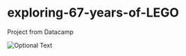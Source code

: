 # exploring-67-years-of-LEGO
Project from Datacamp

![Optional Text](../master/images/lego-bricks.jpeg)
